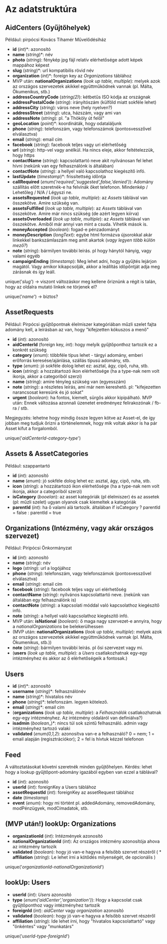 # Az adatstruktúra

## AidCenters (Gyűjtőhelyek)
Például: pirpócsi Kovács Tihamér Művelődésiház
* __id__ (_int_)*:  azonosító
* __name__ (_string_)*: név
* __photo__ (_string_): fénykép jpg fájl relatív elérhetősége adott képek mappához képest
* __slug__ (_string_)*: url kompatibilis rövid név
* __organization__ (_int_)*: foreign key az _Organizations_ táblához
* MVP után: __nationalOrganizations__ (_look up table, multiple_): melyek azok az országos szervezetek akikkel együttműködnek vannak (pl. Málta, Ökumenikus, stb.)
* __addressCountryCode__ (_string(2)_): kétbetűs ISO kódja az országnak
* __addressPostalCode__ (_string_): irányítószám (külföld miatt sokféle lehet)
* __addressCity__ (_string_): város neve (hely nyelven?)
* __addressStreet__ (_string_): utca, házszám, vagy ami van
* __addressNote__ (_string_): pl. "a Thököly út felől"
* __geoLocation__ (_point_)*: koordináták, hogy odataláljunk
* __phone__ (_string_): telefonszám, vagy telefonszámok (pontosvesszővel elválasztva)
* __email__ (_string_): email cím
* __facebook__ (_string_): facebook teljes vagy uri elérhetőség
* __url__ (_string_): http-vel vagy anélkül. Ha nincs eleje, akkor feltételezzük, hogy https 
* __contactName__ (_string_): kapcsolattartó neve akit nyilvánosan fel lehet hívni (nekünk van egy felhasználónk is általában)
* __contactNote__ (_string_): a hellyel való kapcsolathoz kiegészítő infó. 
* __lastUpdate__ (_timestamp_)*: frissítettség időntja
* __callRequired__ (_enum('required','suggested',false,'denied')_): Adomány szállítás előtt szeretnék-e ha felvínák őket telefonon. Mindenkép / Lehetőleg / N/A / Légyszi ne.
* __assetsRequested__ (_look up table, multiple_): az _Assets_ táblával van összekötve. Amire szükség van.
* __assetsFulfilled__ (_look up table, multiple_): az _Assets_ táblával van összekötve. Amire már nincs szükség (de azért legyen kiírva)
* __assetsOverloaded__ (_look up table, multiple_): az _Assets_ táblával van összekötve. Amiből már annyi van mint a csuda. Vihetik mások is. 
* __moneyAccepted__ (_boolean_): fogad-e pénzadományt
* __moneyDescription__ (_longText_): egybe html formázva újsorokkal akár linkekkel bankszámlaszám meg amit akartok (_vagy legyen több külön mező?_)
* __note__ (_string_): bármilyen további leírás. pl hogy hánytól hányig, vagy valami egyéb
* __campaignEnding__ (_timestamp_): Meg lehet adni, hogy a gyűjtés lejárjon magától. Vagy amikor kikapcsolják, akkor a leállítás időpőntját adja meg zárásnak és így leáll.

unique('_slug_') -> viszont változáskor meg kellene őriznünk a régit is talán, hogy az oldalra mutató linkek ne törjenek el?

unique('_name_') -> biztos?

## AssetRequests
Például: Pirpócsi gyűjtőpontnak élelmiszer kategóriában műzli szelet fajta adomány kell, a leírásban az van, hogy "kifejzetten kókuszos a menő"
* __id__ (_int_):  azonosító
* __aidCenterId__ (foreign key, _int_): hogy melyik gyűjtőponthoz tartozik ez a konkrét szükség
* __category__ (_enum_): többféle típus lehet - tárgyi adomány, emberi erőforrás keresése/ajánlása, szállás típusú adomány, stb.
* __type__ (_enum_): jó sokféle dolog lehet ez: asztal, ágy, cipő, ruha, stb.
* __icon__ (_string_): a hozzátartozó ikon elérhetősége (ha a type-nak nem volt ikonja, akkor a categoriból szerzi)
* __name__ (_string_): amire tényleg szükség van (egyesszám)
* __note__ (_string_): a részletes leírás, ami már nem kereshető. pl: "kifejezetten narancsosat keresünk és jó sokat"
* __urgent__ (_boolean_): ha fontos, kiemelt, sürgős akkor kipipálható. MVP után: Ennek változása azonnali üzenetet eredményez felirakozónak / fb-ra / stb.

Megjegyzés: lehetne hogy mindig össze legyen kötve az Asset-el, de így jobban meg tudjuk őrizni a történelemnek, hogy mik voltak akkor is ha pár Asset kifut a forgalomból.

unique('_aidCenterId-category-type_')

## Assets & AssetCategories
Például: szappantartó
* __id__ (_int_):  azonosító
* __name__ (_enum_): jó sokféle dolog lehet ez: asztal, ágy, cipő, ruha, stb.
* __icon__ (_string_): a hozzátartozó ikon elérhetősége (ha a type-nak nem volt ikonja, akkor a categoriból szerzi)
* __isCategory__ (_booelan_): az asset kategóriák (pl élelmiszer) és az assetek (pl: műzli szelet) ugyan olyanok csak kiemeltek a kategóriák
* __parentId__ (_int_): ha ő valami alá tartozik. általában if isCategory ? parentId = false : parentId = true

## Organizations (Intézmény, vagy akár országos szervezet)
Például: Piripócsi Önkormányzat
* __id__ (_int_):  azonosító
* __name__ (_string_): név
* __logo__ (_string_): url a logójához
* __phone__ (_string_): telefonszám, vagy telefonszámok (pontosvesszővel elválasztva)
* __email__ (_string_): email cím
* __facebook__ (_string_): facebook teljes vagy uri elérhetőség
* __contactName__ (_string_): nyilvános kapcsolattartó neve. (nekünk van általában egy felhasználónk is)
* __contactNote__ (_string_): a kapcsolati móddal való kapcsolathoz kiegészítő infó. 
* __note__ (_string_): a hellyel való kapcsolathoz kiegészítő infó. 
* MVP után: __isNational__ (_boolean_): ő maga nagy szervezet-e annyira, hogy a _nationalOrganizations_ be belekerülhessen
* (MVP után: __nationalOrganizations__ (_look up table, multiple_): melyek azok az országos szervezetek akikkel együttműködnek vannak (pl. Málta, Ökumenikus, stb.))
* __note__ (_string_): bármilyen további leírás. pl ősi szervezet vagy mi.
* (__users__ (_look up table, multiple_): a _Users_ csatlakozhatnak egy-egy intézményhez és akkor az ő elérhetőségeik a fontosak.)

## Users
* __id__ (_int_)*:  azonosító
* __username__ (_string_)*: felhasználónév
* __name__ (_string_)*: hivatalos név
* __phone__ (_string_)*: telefonszám. legyen kötelező.
* __email__ (_string_)*: email cím
* (__organizations__ (_look up table, multiple_): a _Felhasználók_ csatlakozhatnak egy-egy intézményhez. Az intézmény oldaláról van definiálva?)
* __isadmin__ (_boolean__)*: nincs túl sok szintű felhasználó. admin vagy intézményhez tartozó valaki
* __validated__ (_enum(0,1,2_): azonosítva van-e a felhasználó? 0 = nem; 1 = email alapján (regisztrációkor); 2 = fel is hívtuk kézzel telefonon

## Feed
A változtatásokat követni szeretnék minden gyűjtőhelyen.
Kérdés: lehet hogy a lookup gyűjtőpont-adomány igazából egyben van ezzel a táblával?
* __id__ (_int_):  azonosító
* __userId__ (_int_): foreignKey a Users táblához
* __assetRequestId__ (_int_): foreignKey az assetRequest táblához
* __date__ (_timestamp_)
* __event__ (_enum_): hogy mi történt pl. addedAdomány, removedAdomány, modPénzügyek, modCímadatok, stb.


## (MVP után!) lookUp: Organizations
* __organizationId__ (_int_):  Intézmények azonosító
* __nationalOrganizationId__ (_int_): Az országos intézmény azonosítója ahova az intézmény tartozik
* __validated__ (_boolean_): hogy jó van-e hagyva a felsőbb szervet részéről
( * __affiliation__ (_string_): Le lehet írni a kötődés milyenségét, de opcionális )

unique('_organizationId_-_nationalOrganizationId_')

## lookUp: Users
* __userId__ (_int_):  _Users_ azonosító
* __type__ (_enum('aidCenter','organization')_): Hogy a kapcsolat csak gyűjtőponthoz vagy intézményhez tartozik
* __foreignId__ (_int_):  _aidCenter_ vagy _organization_ azonosító
* __validated__ (_boolean_): hogy jó van-e hagyva a felsőbb szervet részéről
* __affiliation__ (_string_): Ide lehet írni, hogy "hivatalos kapcsolattartó" vagy "önkéntes" vagy "munkatárs"

unique('_userId_-_type_-_foreignId_')

